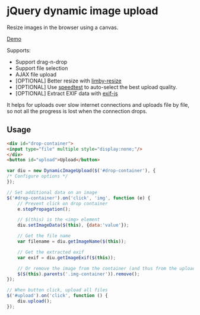 # jQuery dynamic image upload

Resize images in the browser using a canvas.


[Demo](https://tech.tiogatours.nl/jquery-dynamic-image-upload/sample.htm)

Supports:

- Support drag-n-drop
- Support file selection
- AJAX file upload
- [OPTIONAL] Better resize with [limby-resize](https://github.com/danschumann/limby-resize)
- [OPTIONAL] Use [speedtest](https://github.com/tioga-tours/jquery-speedtest) to auto-select the best upload quality.
- [OPTIONAL] Extract EXIF data with [exif-js](https://github.com/exif-js/exif-js)

It helps for uploads over slow internet connections and uploads file by file, so not all the progress is lost
when the connection drops.

## Usage

```html
<div id="drop-container">
<input type="file" multiple style="display:none;"/>
</div>
<button id="upload">Upload</button>
```

```javascript
var diu = new DynamicImageUpload($('#drop-container'), {
/* Configure options */
});

// Set additional data on an image
$('#drop-container').on('click', 'img', function (e) {
    // Prevent click on drop container
    e.stopPropagation();

    // $(this) is the <img> element
    diu.setImageData($(this), {data:'value'});

    // Get the file name
    var filename = diu.getImageName($(this));

    // Get the extracted exif
    var exif = diu.getImageExif($(this));

    // Or remove the image from the container (and thus from the upload-queue)
    $($(this).parents('.img-container')).remove();
});

// When button click, upload all files
$('#upload').on('click', function () {
    diu.upload();
});
```